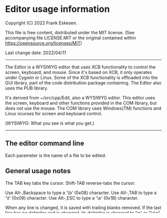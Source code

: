 <!-- -------------------------------------------------------------------------
//
//       Copyright (C) 2022 Frank Eskesen.
//
//       This file is free content, distributed under the MIT license.
//       (See accompanying file LICENSE.MIT or the original contained
//       within https://opensource.org/licenses/MIT)
//
//----------------------------------------------------------------------------
//
// Title-
//       ~/src/Edit/Xcb/.USAGE.md
//
// Purpose-
//       Editor usage information
//
// Last change date-
//       2022/08/24
//
-------------------------------------------------------------------------- -->

# Editor usage information

Copyright (C) 2022 Frank Eskesen.

This file is free content, distributed under the MIT license.
(See accompanying file LICENSE.MIT or the original contained
within https://opensource.org/licenses/MIT)

Last change date: 2022/04/11

------------------------------------------------------------------------------

The Editor is a WYSIWYG editor that uses XCB functionality to control the
screen, keyboard, and mouse.
Since it's based on XCB, it only operates under Cygwin or Linux.
Some of the XCB functionality is offloaded into the GUI library, part of the
code distribution package containing.
The Editor also uses the PUB library.

It's derived from ~/src/cpp/Edit, also a WYSIWYG editor.
This editor uses the screen, keyboard and other functions provided in the
COM library, but does not use the mouse.
The COM library uses Windows(TM) functions and Linux ncurses for screen and
keyboard control.

(*WYSIWYG*: What you see is what you get.)

------------------------------------------------------------------------------

## The editor command line
Each parameter is the name of a file to be edited.

## General usage notes
The TAB key tabs the cursor. Shift-TAB reverse-tabs the cursor.

Use Alt-\,Backspace to type a '\b' (0x08) character.
Use Alt-\,TAB to type a '\t' (0x09) character.
Use Alt-\,ESC to type a '\e' (0x1B) character.

When any line is changed, it is saved with trailing blanks removed.
If the last line has no delimiter and is changed, its delimiter is changed to
'\n' or "\r\n" depending upon the file mode.

Move operations are divided in two parts[1]: cut, then paste.
The paste operation can be repeated using Ctrl-V.
This implies that, for move, UNDO is also two operations.

## Editor clip (Internal clipboard)
Currently the internal clipboard and the system clipboard are maintained
separately.

The editor DOES NOT USE the system clipboard (yet.)
Using the system clipboard is on the to-do list, but isn't a high priority.

------------------------------------------------------------------------------

## Editor command guide (Command names are not case sensitive)
<dl>
<dt>BOT:   </dt><dd>Move the cursor to the last editor line (column 0)</dd>
<dt>C:     </dt><dd>(Change) example: `C /find string/replace string/`
(Searching begins at the *current* character)</dd>
<dt>D:     </dt><dd>Debug \{option\}</dd>
<dt>DEBUG: </dt><dd>(Alias of D)</dd>
<dt>E:     </dt><dd>Edit another set of files
(Only the file name can contain wildcards. The path name cannot.)</dd>
<dt>EDIT:  </dt><dd>(Alias of E)</dd>
<dt>EXIT:  </dt><dd>Exit (safely.)
If no files are changed, close the Editor.</dd>
<dt>FILE:  </dt><dd>Save and close the current file</dd>
<dt>L:     </dt><dd>(Locate) example: `L /find string/`
(Searching begins at the *next* character)</dd>
<dt>QUIT:  </dt><dd>(Unconditionally) close the current file</dd>
<dt>SAVE:  </dt><dd>Save the current file, leaving it active
(The UNDO/REDO lists are deleted. There is no UN-SAVE.)</dd>
<dt>SET:   </dt>
<dd>Set an option (Example: `set mixed on`)

<dl>
<dt>MIXED: </dt><dd>Set locate mixed case mode (ON or off)</dd>
<dt>PRIOR: </dt><dd>Set locate prior mode (ON or off)</dd>
<dt>WRAP:  </dt><dd>Set locate wrap mode (ON or off)</dd>
<dt>MODE:  </dt><dd>Change all file line delimiters (DOS or UNIX)</dd>
</dl>
</dd>
<dt>SORT:  </dt><dd>Sort the file list (by name)</dd>
<dt>TOP:   </dt><dd>Move the cursor to the first editor line (column 0)</dd>
</dl>

------------------------------------------------------------------------------

## Editor key bindings
<dl>
<dt>Alt-B: </dt><dd>Mark block  (Column)</dd>
<dt>Alt-C: </dt><dd>Copy mark   (lines or block)
(This replaces internal Editor clipboard)</dd>
<dt>Alt-D: </dt><dd>Delete mark (lines or block)
(This replaces internal Editor clipboard)</dd>
<dt>Alt-I: </dt><dd>Insert line</dd>
<dt>Alt-J: </dt><dd>Join the cursor and next lines</dd>
<dt>Alt-L: </dt><dd>Mark line</dd>
<dt>Alt-M: </dt><dd>Move mark   (lines or block)
(This replaces internal Editor clipboard)</dd>
<dt>Alt-Q: </dt><dd>Quit (safely.) Close the file if it's unchanged.</dd>
<dt>Alt-S: </dt><dd>Split the current line (at the cursor column)</dd>
<dt>Alt-U: </dt><dd>Undo mark</dd>
<dt>Alt-\: </dt><dd>Escape the next character, including BS, TAB, and ESC.</dd>
<br>
<dt>Ctrl-C: </dt><dd>Copy mark   (First half of Alt-C or Alt-M)</dd>
<dt>Ctrl-V: </dt><dd>Paste copy  (Second half of Alt-C or Alt-M)</dd>
<dt>Ctrl-X: </dt><dd>Delete mark (Same as Alt-D)</dd>
<br>
<dt>ESC:   </dt><dd>Switch between command and data mode</dd>
<dt>F1:    </dt><dd>Help message (to stdout)</dd>
<dt>F2:    </dt><dd>(No operation)</dd>
<dt>F3:    </dt><dd>Quit (safely.) Close the file if it's unchanged.</dd>
<dt>F4:    </dt><dd>Move focus to next changed file</dd>
<dt>F5:    </dt><dd>Repeat locate</dd>
<dt>F6:    </dt><dd>Repeat change</dd>
<dt>F7:    </dt><dd>Move focus to previous file</dd>
<dt>F8:    </dt><dd>Move focus to next file</dd>
<dt>F9:    </dt><dd>(No operation)</dd>
<dt>F10:   </dt><dd>Move current line to top of screen</dd>
<dt>F11:   </dt><dd>UNDO (Note: Cannot UNDO a save operation)</dd>
<dt>F12:   </dt><dd>REDO (Note: Change after UNDO deletes REDO list)</dd>
</dl>

#### Synonyms

* Alt-D and Ctrl-X

* Alt-Q and F3

-------- Footnotes -----------------------------------------------------------

[1]: Why split move into cut and paste?
The quick answer is that it simplicifies REDO and UNDO logic.
Move can move lines or blocks from one file to another.
Since REDO and UNDO are file-specific operations, it would be impossible to
REDO or UNDO a file to file move after one of the files was closed.
